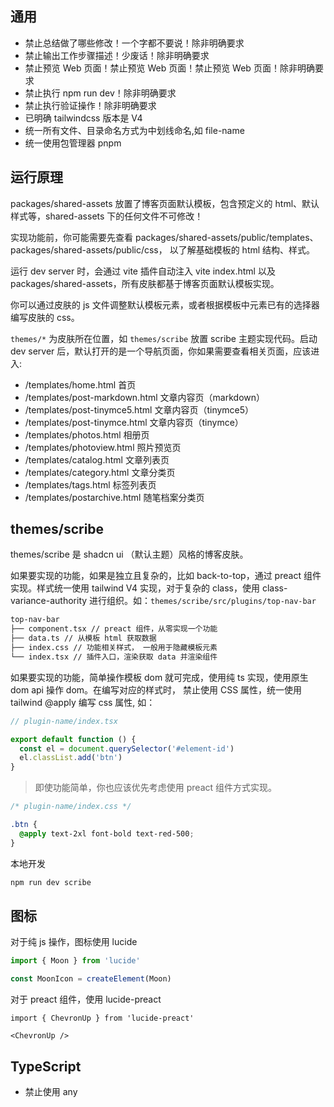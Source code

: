 ## 通用

- 禁止总结做了哪些修改！一个字都不要说！除非明确要求
- 禁止输出工作步骤描述！少废话！除非明确要求
- 禁止预览 Web 页面！禁止预览 Web 页面！禁止预览 Web 页面！除非明确要求
- 禁止执行 npm run dev！除非明确要求
- 禁止执行验证操作！除非明确要求
- 已明确 tailwindcss 版本是 V4
- 统一所有文件、目录命名方式为中划线命名,如 file-name
- 统一使用包管理器 pnpm

## 运行原理

packages/shared-assets 放置了博客页面默认模板，包含预定义的 html、默认样式等，shared-assets 下的任何文件不可修改！

实现功能前，你可能需要先查看 packages/shared-assets/public/templates、packages/shared-assets/public/css， 以了解基础模板的 html 结构、样式。

运行 dev server 时，会通过 vite 插件自动注入 vite index.html 以及 packages/shared-assets，所有皮肤都基于博客页面默认模板实现。

你可以通过皮肤的 js 文件调整默认模板元素，或者根据模板中元素已有的选择器编写皮肤的 css。

`themes/*` 为皮肤所在位置，如 `themes/scribe` 放置 scribe 主题实现代码。启动 dev server 后，默认打开的是一个导航页面，你如果需要查看相关页面，应该进入:

- /templates/home.html 首页
- /templates/post-markdown.html 文章内容页（markdown）
- /templates/post-tinymce5.html 文章内容页（tinymce5）
- /templates/post-tinymce.html 文章内容页（tinymce）
- /templates/photos.html 相册页
- /templates/photoview.html 照片预览页
- /templates/catalog.html 文章列表页
- /templates/category.html 文章分类页
- /templates/tags.html 标签列表页
- /templates/postarchive.html 随笔档案分类页

## themes/scribe

themes/scribe 是 shadcn ui （默认主题）风格的博客皮肤。

如果要实现的功能，如果是独立且复杂的，比如 back-to-top，通过 preact 组件实现。样式统一使用 tailwind V4 实现，对于复杂的 class，使用 class-variance-authority 进行组织。如：`themes/scribe/src/plugins/top-nav-bar`

```md
top-nav-bar
├── component.tsx // preact 组件，从零实现一个功能
├── data.ts // 从模板 html 获取数据
├── index.css // 功能相关样式， 一般用于隐藏模板元素
└── index.tsx // 插件入口，渲染获取 data 并渲染组件
```

如果要实现的功能，简单操作模板 dom 就可完成，使用纯 ts 实现，使用原生 dom api 操作 dom。在编写对应的样式时， 禁止使用 CSS 属性，统一使用 tailwind @apply 编写 css 属性, 如：

```ts
// plugin-name/index.tsx

export default function () {
  const el = document.querySelector('#element-id')
  el.classList.add('btn')
}
```

> 即使功能简单，你也应该优先考虑使用 preact 组件方式实现。

```css
/* plugin-name/index.css */

.btn {
  @apply text-2xl font-bold text-red-500;
}
```

本地开发

```sh
npm run dev scribe
```

## 图标

对于纯 js 操作，图标使用 lucide

```ts
import { Moon } from 'lucide'

const MoonIcon = createElement(Moon)
```

对于 preact 组件，使用 lucide-preact

```tsx
import { ChevronUp } from 'lucide-preact'

<ChevronUp />
```


## TypeScript

- 禁止使用 any